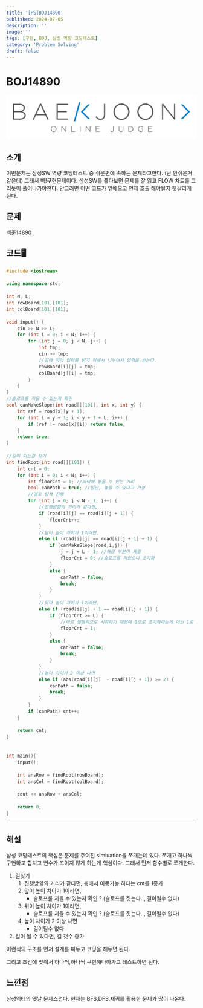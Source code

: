 ```yaml
---
title: '[PS]BOJ14890'
published: 2024-07-05
description: ''
image: ''
tags: [구현, BOJ, 삼성 역량 코딩테스트]
category: 'Problem Solving'
draft: false 
---
```



# BOJ14890
![Alt text](./BOJ/BOJICON.png)

## 소개
이번문제는 삼성SW 역량 코딩테스트 중 쉬운편에 속하는 문제라고한다. (난 안쉬운거같은데)
그래서 빡!구현문제이다. 삼성SW를 풀다보면 문제를 잘 읽고 FLOW 차트를 그리듯이 풀어나가야한다.
안그러면 어떤 코드가 앞에오고 언제 호출 해야될지 헷갈리게 된다.

## 문제
[백준14890](https://www.acmicpc.net/problem/14890)

## 코드🖥️
```cpp
#include <iostream>

using namespace std;

int N, L;
int rowBoard[101][101];
int colBoard[101][101];

void input() {
	cin >> N >> L;
	for (int i = 0; i < N; i++) {
		for (int j = 0; j < N; j++) {
			int tmp;
			cin >> tmp;
			//길에 따라 입력을 받기 위해서 나누어서 입력을 받는다.
			rowBoard[i][j] = tmp;
			colBoard[j][i] = tmp;
		}
	}
}
//슬로프를 지을 수 있는지 확인
bool canMakeSlope(int road[][101], int x, int y) {
	int ref = road[x][y + 1];
	for (int i = y + 1; i < y + 1 + L; i++) {
		if (ref != road[x][i]) return false;
	}
	return true;
}

//길이 되는걸 찾기
int findRoot(int road[][101]) {
	int cnt = 0;
	for (int i = 0; i < N; i++) {
		int floorCnt = 1; //바닥에 놓을 수 있는 거리
		bool canPath = true; //일단, 놓을 수 있다고 가정
		//경로 탐색 진행
		for (int j = 0; j < N - 1; j++) {
			//진행방향의 거리가 같다면,
			if (road[i][j] == road[i][j + 1]) {
				floorCnt++;
			}
			//앞이 높이 차이가 1이라면,
			else if (road[i][j] == road[i][j + 1] + 1) {
				if (canMakeSlope(road,i,j)) {
					j = j + L - 1; //해당 부분이 제일
					floorCnt = 0; //슬로프를 지었으니 초기화
				}
				else {
					canPath = false;
					break;
				}
			}
			//뒤이 높이 차이가 1이라면,
			else if (road[i][j] + 1 == road[i][j + 1]) {
				if (floorCnt >= L) { 
					//바로 뒷블럭으로 시작하기 때문에 0으로 초기화하는게 아닌 1로 초기화를 진행한다
					floorCnt = 1; 
				}
				else {
					canPath = false;
					break;
				}
			}
			//높이 차이가 2 이상 나면
			else if (abs(road[i][j]  - road[i][j + 1]) >= 2) {
				canPath = false;
				break;
			}
		}
		if (canPath) cnt++;
	}

	return cnt;
}


int main(){
	input();

	int ansRow = findRoot(rowBoard);
	int ansCol = findRoot(colBoard);

	cout << ansRow + ansCol;

	return 0;
}
```

---

## 해설
삼성 코딩테스트의 핵심은 문제를 주어진 simluation을 쪼개는데 있다. 쪼개고 하나씩 구현하고 합치고 변수가 꼬이지 않게 하는게 핵심이다.
그래서 먼저 함수별로 쪼개한다.

1. 길찾기
   1. 진행방향의 거리가 같다면, 층에서 이동가능 하다는 cnt를 1증가
   2. 앞이 높이 차이가 1이라면, 
      - 슬로프룰 지을 수 있는지 확인 ? (슬로프를 짓는다. , 길이될수 없다)
   3. 뒤이 높이 차이가 1이라면,
      - 슬로프룰 지을 수 있는지 확인 ? (슬로프를 짓는다. , 길이될수 없다)
   4. 높이 차이가 2 이상 나면
      - 길이될수 없다
2. 길이 될 수 있다면, 길 갯수 증가


이런식의 구조를 먼저 설계를 짜두고 코딩을 해두면 된다.

그리고 조건에 맞춰서 하나씩,하나씩 구현해나아가고 테스트하면 된다.

## 느낀점
삼성역테의 옛날 문제스럽다. 현재는 BFS,DFS,재귀를 활용한 문제가 많이 나온다.


